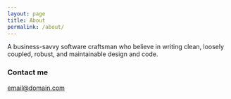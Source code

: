 ```yaml
---
layout: page
title: About
permalink: /about/
---
```


A business-savvy software craftsman who believe in writing clean, loosely coupled, robust, and maintainable design and code.

### Contact me

[email@domain.com](mailto:email@domain.com)
